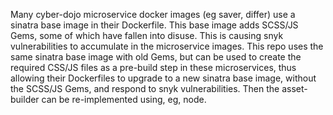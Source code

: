 
Many cyber-dojo microservice docker images (eg saver, differ) use a sinatra base image in their Dockerfile. 
This base image adds SCSS/JS Gems, some of which have fallen into disuse. 
This is causing snyk vulnerabilities to accumulate in the microservice images. 
This repo uses the same sinatra base image with old Gems, but can be used to create the
required CSS/JS files as a pre-build step in these microservices, thus allowing their
Dockerfiles to upgrade to a new sinatra base image, without the SCSS/JS Gems, and respond to snyk vulnerabilities.
Then the asset-builder can be re-implemented using, eg, node.
